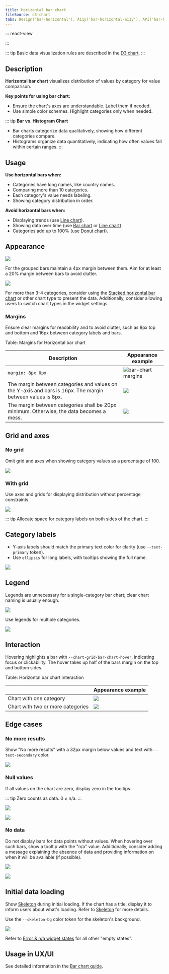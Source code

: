 ```yaml
---
title: Horizontal bar chart
fileSource: d3-chart
tabs: Design('bar-horizontal'), A11y('bar-horizontal-a11y'), API('bar-horizontal-api'), Examples('bar-horizontal-d3-code'), Changelog('d3-chart-changelog')
---
```


::: react-view

<script lang="tsx">
import React from 'react';
import PlaygroundGeneration from '@components/PlaygroundGeneration';
import { chartPlayground } from '@components/ChartPlayground';
import { Chart, BarChartProps } from '@semcore/d3-chart';

const data = [...Array(5).keys()].map((d, i) => ({
  x: i,
  Line1: Math.random() * 10,
  Line2: Math.random() * 10,
}));

const App = PlaygroundGeneration((preview) => {
  const { select, radio, label, bool } = preview('Chart.Bar');

  const {
    direction,
    alignItems,
    showTotalInTooltip,
    justifyContent,
    showXAxis,
    showYAxis,
    showTooltip,
    showLegend,
    legendProps,
    patterns,
  } = chartPlayground({ select, radio, label, bool }, { invertAxis: true });

  const chartProps: BarChartProps = {
    data,
    groupKey: 'x',
    plotWidth: 300,
    plotHeight: 300,
    showTotalInTooltip,
    direction,
    showTooltip,
    showXAxis,
    showYAxis,
    alignItems,
    justifyContent,
    patterns,
  };

  if (showLegend) {
    chartProps.legendProps = legendProps;
  } else {
    chartProps.showLegend = false;
  }

  return <Chart.Bar {...chartProps} invertAxis={true} />;
}, {filterProps: ['data']});
</script>

:::

::: tip
Basic data visualization rules are described in the [D3 chart](/data-display/d3-chart/d3-chart).
:::

## Description

**Horizontal bar chart** visualizes distribution of values by category for value comparison.

**Key points for using bar chart:**

- Ensure the chart's axes are understandable. Label them if needed.
- Use simple color schemes. Highlight categories only when needed.

::: tip
**Bar vs. Histogram Chart**

- Bar charts categorize data qualitatively, showing how different categories compare.
- Histograms organize data quantitatively, indicating how often values fall within certain ranges.
:::

## Usage

**Use horizontal bars when:**

- Categories have long names, like country names.
- Comparing more than 10 categories.
- Each category's value needs labeling.
- Showing category distribution in order.

**Avoid horizontal bars when:**

- Displaying trends (use [Line chart](/data-display/line-chart/line-chart)).
- Showing data over time (use [Bar chart](/data-display/bar-chart/bar-chart) or [Line chart](/data-display/line-chart/line-chart)).
- Categories add up to 100% (use [Donut chart](/data-display/donut-chart/donut-chart)).

## Appearance

![](static/one-cat.png)

For the grouped bars maintain a 4px margin between them. Aim for at least a 20% margin between bars to avoid clutter.

![](static/two-cat.png)

For more than 3-4 categories, consider using the [Stacked horizontal bar chart](/data-display/stacked-horizontal-bar/stacked-horizontal-bar) or other chart type to present the data. Additionally, consider allowing users to switch chart types in the widget settings.

### Margins

Ensure clear margins for readability and to avoid clutter, such as 8px top and bottom and 16px between category labels and bars.

Table: Margins for Horizontal bar chart

| Description                                                                                                | Appearance example                         |
| ---------------------------------------------------------------------------------------------------------- | ------------------------------------------ |
| `margin: 8px 0px`                                                                                          | ![bar-chart margins](static/margins-1.png) |
| The margin between categories and values on the Y-axis and bars is 16px. The margin between values is 8px. | ![](static/margins-2.png) |
| The margin between categories shall be 20px minimum. Otherwise, the data becomes a mess.                   | ![](static/margins-3.png) |

## Grid and axes

### No grid

Omit grid and axes when showing category values as a percentage of 100.

![](static/one-cat.png)

### With grid

Use axes and grids for displaying distribution without percentage constraints.

![](static/grid.png)

::: tip
Allocate space for category labels on both sides of the chart.
:::

## Category labels

- Y-axis labels should match the primary text color for clarity (use `--text-primary` token).
- Use `ellipsis` for long labels, with tooltips showing the full name.

![](static/label.png)

## Legend

Legends are unnecessary for a single-category bar chart; clear chart naming is usually enough.

![](static/hor-bar-example.png)

Use legends for multiple categories.

![](static/hor-legend.png)

## Interaction

Hovering highlights a bar with `--chart-grid-bar-chart-hover`, indicating focus or clickability. The hover takes up half of the bars margin on the top and bottom sides.

Table: Horizontal bar chart interaction

|                                   | Appearance example      |
| --------------------------------- | ----------------------- |
| Chart with one category           | ![](static/hover-1.png) |
| Chart with two or more categories | ![](static/hover-2.png) |

## Edge cases

### No more results

Show "No more results" with a 32px margin below values and text with `--text-secondary` color.

![](static/no-more-bar-horizontal.png)

### Null values

If all values on the chart are zero, display zero in the tooltips.

::: tip
Zero counts as data. 0 ≠ n/a.
:::

![](static/null-bar-horizontal.png)

![](static/null-2.png)

### No data

Do not display bars for data points without values. When hovering over such bars, show a tooltip with the "n/a" value. Additionally, consider adding a message explaining the absence of data and providing information on when it will be available (if possible).

![](static/na.png)

![](static/na-2.png)

## Initial data loading

Show [Skeleton](/components/skeleton/skeleton) during initial loading. If the chart has a title, display it to inform users about what's loading. Refer to [Skeleton](/components/skeleton/skeleton) for more details.

Use the `--skeleton-bg` color token for the skeleton's background.

![](static/skeleton.png)

Refer to [Error & n/a widget states](/components/widget-empty/widget-empty) for all other "empty states".

## Usage in UX/UI

See detailed information in the [Bar chart guide](/data-display/bar-chart/bar-chart#usage-in-ux-ui).
